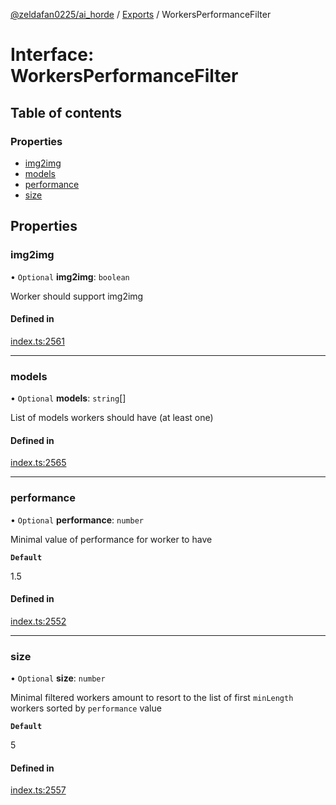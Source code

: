 [@zeldafan0225/ai_horde](../README.md) / [Exports](../modules.md) / WorkersPerformanceFilter

# Interface: WorkersPerformanceFilter

## Table of contents

### Properties

- [img2img](WorkersPerformanceFilter.md#img2img)
- [models](WorkersPerformanceFilter.md#models)
- [performance](WorkersPerformanceFilter.md#performance)
- [size](WorkersPerformanceFilter.md#size)

## Properties

### img2img

• `Optional` **img2img**: `boolean`

Worker should support img2img

#### Defined in

[index.ts:2561](https://github.com/ZeldaFan0225/ai_horde/blob/ca96654/index.ts#L2561)

___

### models

• `Optional` **models**: `string`[]

List of models workers should have (at least one)

#### Defined in

[index.ts:2565](https://github.com/ZeldaFan0225/ai_horde/blob/ca96654/index.ts#L2565)

___

### performance

• `Optional` **performance**: `number`

Minimal value of performance for worker to have

**`Default`**

1.5

#### Defined in

[index.ts:2552](https://github.com/ZeldaFan0225/ai_horde/blob/ca96654/index.ts#L2552)

___

### size

• `Optional` **size**: `number`

Minimal filtered workers amount to resort to the list of first `minLength` workers sorted by `performance` value

**`Default`**

5

#### Defined in

[index.ts:2557](https://github.com/ZeldaFan0225/ai_horde/blob/ca96654/index.ts#L2557)
